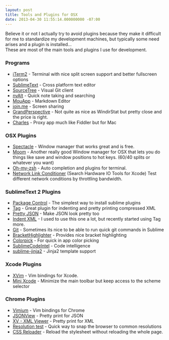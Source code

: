 ```yaml
---
layout: post
title: Tools and Plugins for OSX
date: 2013-04-30 11:55:14.000000000 -07:00
---
```

<p>Believe it or not I actually try to avoid plugins because they make it difficult for me to standardize my development machines, but typically some need arises and a plugin is installed… <br />These are most of the main tools and plugins I use for development.</p>

<h3>Programs</h3>

<ul>
<li><a href="http://www.iterm2.com/#/section/home">iTerm2</a> - Terminal with nice split screen support and better fullscreen options</li>
<li><a href="http://www.sublimetext.com">SublimeText</a> - Cross platform text editor</li>
<li><a href="http://www.sourcetreeapp.com">SourceTree</a> - Visual Git client</li>
<li><a href="http://brettterpstra.com/projects/nvalt/">nvAlt</a> - Quick note taking and searching</li>
<li><a href="http://mouapp.com">MouApp</a> - Markdown Editor</li>
<li><a href="join.me">join.me</a> - Screen sharing</li>
<li><a href="http://grandperspectiv.sourceforge.net">GrandPerspective</a> - Not quite as nice as WindirStat but pretty close and the price is right.</li>
<li><a href="http://www.charlesproxy.com">Charles</a> - Proxy app much like Fiddler but for Mac</li>
</ul>


<h3>OSX Plugins</h3>

<ul>
<li><a href="http://spectacleapp.com">Spectacle</a> - Window manager that works great and is free.</li>
<li><a href="http://manytricks.com/moom/">Moom</a> - Another really good Window manager for OSX that lets you do things like save and window positions to hot keys. (60/40 splits or whatever you want)</li>
<li><a href="https://github.com/robbyrussell/oh-my-zsh">Oh-my-zsh</a> - Auto completion and plugins for terminal.</li>
<li><a href="https://developer.apple.com/downloads/index.action">Network Link Conditioner</a> (Search Hardware IO Tools for Xcode) Test different network conditions by throttling bandwidth.</li>
</ul>


<h3>SublimeText 2 Plugins</h3>

<ul>
<li><a href="http://wbond.net/sublime_packages/package_control">Package Control</a> - The simplest way to install sublime plugins</li>
<li><a href="https://github.com/SublimeText/Tag">Tag</a> - Great plugin for indenting and pretty printing compressed XML</li>
<li><a href="https://github.com/dzhibas/SublimePrettyJson">Pretty JSON</a> - Make JSON look pretty too</li>
<li><a href="https://github.com/alek-sys/sublimetext_indentxml">Indent XML</a> - I used to use this one a lot, but recently started using Tag more.</li>
<li><a href="https://github.com/kemayo/sublime-text-2-git">Git</a> - Sometimes its nice to be able to run quick git commands in Sublime</li>
<li><a href="https://github.com/facelessuser/BracketHighlighter">BracketHighlighter</a> - Provides nice bracket highlighting</li>
<li><a href="https://github.com/jnordberg/color-pick">Colorpick</a> - For quick in app color picking</li>
<li><a href="https://github.com/Kronuz/SublimeCodeIntel">SublimeCodeIntel</a> - Code intelligence</li>
<li><a href="https://github.com/jpvanhal/sublime-jinja2">sublime-jinja2</a> - Jinja2 template support</li>
</ul>


<h3>Xcode Plugins</h3>

<ul>
<li><a href="https://github.com/JugglerShu/XVim">XVim</a> - Vim bindings for Xcode.</li>
<li><a href="https://github.com/omz/MiniXcode">Mini Xcode</a> - Minimize the main toolbar but keep access to the scheme selector</li>
</ul>


<h3>Chrome Plugins</h3>

<ul>
<li><a href="https://chrome.google.com/webstore/detail/vimium/dbepggeogbaibhgnhhndojpepiihcmeb">Vimium</a> - Vim bindings for Chrome</li>
<li><a href="https://chrome.google.com/webstore/detail/jsonview/chklaanhfefbnpoihckbnefhakgolnmc">JSONView</a> - Pretty print for JSON</li>
<li><a href="https://chrome.google.com/webstore/detail/xv-%E2%80%94-xml-viewer/eeocglpgjdpaefaedpblffpeebgmgddk">XV - XML Viewer</a> - Pretty print for XML</li>
<li><a href="https://chrome.google.com/webstore/detail/idhfcdbheobinplaamokffboaccidbal">Resolution test</a> - Quick way to snap the browser to common resolutions</li>
<li><a href="https://chrome.google.com/webstore/detail/dnfpcpfijpdhabaoieccoclghgplmpbd">CSS Reloader</a> - Reload the stylesheet without reloading the whole page.</li>
</ul>
